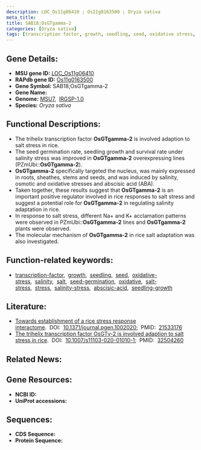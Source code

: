 ```yaml
---
description: LOC_Os11g06410 ; Os11g0163500 ; Oryza sativa
meta_title:
title: SAB18;OsGTgamma-2
categories: [Oryza sativa]
tags: [transcription factor, growth, seedling, seed, oxidative stress, salinity, salt, seed germination, oxidative, salt stress, stress, salinity stress, abscisic acid, seedling growth]
---
```


## Gene Details:
- **MSU gene ID:** [LOC_Os11g06410](http://rice.uga.edu/cgi-bin/ORF_infopage.cgi?orf=LOC_Os11g06410)  
- **RAPdb gene ID:** [Os11g0163500](https://rapdb.dna.affrc.go.jp/locus/?name=Os11g0163500)  
- **Gene Symbol:** SAB18;OsGTgamma-2
- **Gene Name:**
- **Genome:**  [MSU7](http://rice.uga.edu/),&nbsp;&nbsp;[IRGSP-1.0](https://rapdb.dna.affrc.go.jp/download/irgsp1.html)
- **Species:** *Oryza sativa*

## Functional Descriptions:
   - The trihelix transcription factor **OsGTgamma-2** is involved adaption to salt stress in rice.
   - The seed germination rate, seedling growth and survival rate under salinity stress was improved in **OsGTgamma-2** overexpressing lines (PZmUbi::**OsGTgamma-2**).
   - **OsGTgamma-2** specifically targeted the nucleus, was mainly expressed in roots, sheathes, stems and seeds, and was induced by salinity, osmotic and oxidative stresses and abscisic acid (ABA).
   - Taken together, these results suggest that **OsGTgamma-2** is an important positive regulator involved in rice responses to salt stress and suggest a potential role for **OsGTgamma-2** in regulating salinity adaptation in rice.
   - In response to salt stress, different Na+ and K+ acclamation patterns were observed in PZmUbi::**OsGTgamma-2** lines and **OsGTgamma-2** plants were observed.
   - The molecular mechanism of **OsGTgamma-2** in rice salt adaptation was also investigated.

## Function-related keywords:
   - [transcription-factor](/tags/transcription-factor/),&nbsp;&nbsp;[growth](/tags/growth/),&nbsp;&nbsp;[seedling](/tags/seedling/),&nbsp;&nbsp;[seed](/tags/seed/),&nbsp;&nbsp;[oxidative-stress](/tags/oxidative-stress/),&nbsp;&nbsp;[salinity](/tags/salinity/),&nbsp;&nbsp;[salt](/tags/salt/),&nbsp;&nbsp;[seed-germination](/tags/seed-germination/),&nbsp;&nbsp;[oxidative](/tags/oxidative/),&nbsp;&nbsp;[salt-stress](/tags/salt-stress/),&nbsp;&nbsp;[stress](/tags/stress/),&nbsp;&nbsp;[salinity-stress](/tags/salinity-stress/),&nbsp;&nbsp;[abscisic-acid](/tags/abscisic-acid/),&nbsp;&nbsp;[seedling-growth](/tags/seedling-growth/)

## Literature:
   - [Towards establishment of a rice stress response interactome](https://www.doi.org/10.1371/journal.pgen.1002020).&nbsp;&nbsp;DOI:&nbsp;&nbsp;[10.1371/journal.pgen.1002020](https://www.doi.org/10.1371/journal.pgen.1002020);&nbsp;&nbsp;PMID:&nbsp;&nbsp;[21533176](https://pubmed.ncbi.nlm.nih.gov/21533176/)
   - [The trihelix transcription factor OsGTγ-2 is involved adaption to salt stress in rice](https://www.doi.org/10.1007/s11103-020-01010-1).&nbsp;&nbsp;DOI:&nbsp;&nbsp;[10.1007/s11103-020-01010-1](https://www.doi.org/10.1007/s11103-020-01010-1);&nbsp;&nbsp;PMID:&nbsp;&nbsp;[32504260](https://pubmed.ncbi.nlm.nih.gov/32504260/)

## Related News:

## Gene Resources:
- **NCBI ID:**  []()
- **UniProt accessions:** [](https://www.uniprot.org/uniprotkb//entry)

## Sequences:
- **CDS Sequence:**
- **Protein Sequence:**
